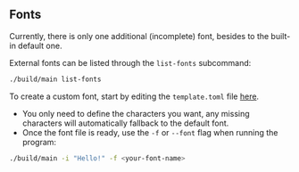 ## Fonts
Currently, there is only one additional (incomplete) font, besides to the built-in default one.

External fonts can be listed through the ``list-fonts`` subcommand:
```bash
./build/main list-fonts
```

To create a custom font, start by editing the `template.toml` file [here](template.toml).
- You only need to define the characters you want, any missing characters will automatically fallback to the default font.
- Once the font file is ready, use the ``-f`` or ``--font`` flag when running the program:
```bash
./build/main -i "Hello!" -f <your-font-name>
```

